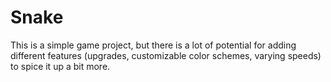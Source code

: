 # Snake
This is a simple game project, but there is a lot of potential for adding different features (upgrades, customizable color schemes, varying speeds) to spice it up a bit more. 
